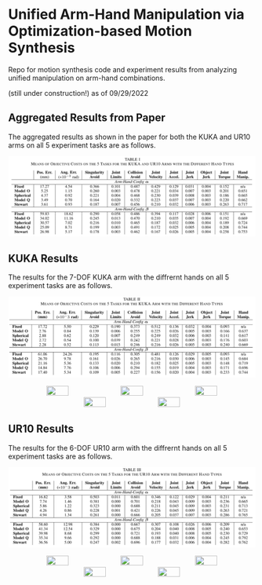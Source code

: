 # Unified Arm-Hand Manipulation via Optimization-based Motion Synthesis

Repo for motion synthesis code and experiment results from analyzing unified manipulation on arm-hand combinations.

(still under construction!) as of 09/29/2022

## Aggregated Results from Paper

The aggregated results as shown in the paper for both the KUKA and UR10 arms on all 5 experiment tasks are as follows.

![alt text](https://github.com/grablab/arm_hand_config/blob/main/png/table1.png)


## KUKA Results

The results for the 7-DOF KUKA arm with the diffrernt hands on all 5 experiment tasks are as follows.

![alt text](https://github.com/grablab/arm_hand_config/blob/main/png/table2.png)

<p align="center">
<img src="https://github.com/grablab/arm_hand_config/blob/main/png/smooth-helical-kuka.gif" width="30%" height="30%"/><img src="https://github.com/grablab/arm_hand_config/blob/main/png/sharp-path-kuka.gif" width="30%" height="30%"/><img src="https://github.com/grablab/arm_hand_config/blob/main/png/cup-pour-kuka.gif" width="30%" height="30%"/>
<img src="https://github.com/grablab/arm_hand_config/blob/main/png/icra-collide-kuka.gif" width="30%" height="30%"/><img src="https://github.com/grablab/arm_hand_config/blob/main/png/small-movt-kuka.gif" width="30%" height="30%"/>
</p>
  
## UR10 Results

The results for the 6-DOF UR10 arm with the diffrernt hands on all 5 experiment tasks are as follows.

![alt text](https://github.com/grablab/arm_hand_config/blob/main/png/table3.png)

<p align="center">
<img src="https://github.com/grablab/arm_hand_config/blob/main/png/smooth-helical-ur10.gif" width="30%" height="30%"/><img src="https://github.com/grablab/arm_hand_config/blob/main/png/sharp-path-ur10.gif" width="30%" height="30%"/><img src="https://github.com/grablab/arm_hand_config/blob/main/png/cup-pour-ur10.gif" width="30%" height="30%"/>
<img src="https://github.com/grablab/arm_hand_config/blob/main/png/icra-collide-ur10.gif" width="30%" height="30%"/><img src="https://github.com/grablab/arm_hand_config/blob/main/png/small-movt-ur10.gif" width="30%" height="30%"/>
</p>
